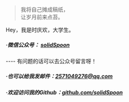 > 我将自己摊成稿纸，  
> 让岁月前来点苔。

Hey，我是时庆欢，大学生。

##### ·微信公众号： [solidSpoon](/54/WeChat.html)
---- 有问题的话可以去公众号留言呀！

##### ·也可以给我发邮件：[2571049276@qq.com](mailto:2571049276@qq.com)

##### ·欢迎访问我的Github：[github.com/solidSpoon](https://github.com/solidSpoon)